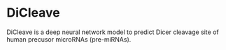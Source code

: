 # DiCleave

DiCleave is a deep neural network model to predict Dicer cleavage site of human precusor microRNAs (pre-miRNAs).
